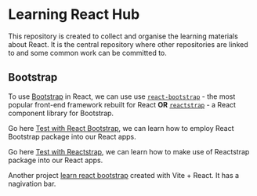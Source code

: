 # Learning React Hub

This repository is created to collect and organise the learning materials about React. It is the central repository where other repositories are linked to and some common work can be committed to.

## Bootstrap
To use [Bootstrap](https://getbootstrap.com/) in React, we can use use [`react-bootstrap`](https://react-bootstrap.netlify.app/) - the most popular front-end framework rebuilt for React **OR** [`reactstrap`](https://reactstrap.github.io/?path=/docs/home-installation--page) - a React component library for Bootstrap.  

Go here [Test with React Bootstrap](https://github.com/ntung/react-bootstrap-test), we can learn how to employ React Bootstrap package into our React apps.

Go here [Test with Reactstrap](https://github.com/ITersDesktop/reactstrap-test), we can learn how to make use of Reactstrap package into our React apps.

Another project [learn react bootstrap](https://github.com/ITersDesktop/learn-react-bootstrap) created with Vite + React. It has a nagivation bar.